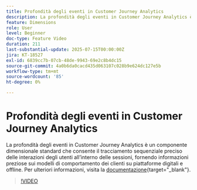 ```yaml
---
title: Profondità degli eventi in Customer Journey Analytics
description: La profondità degli eventi in Customer Journey Analytics è un componente dimensionale standard che consente il tracciamento sequenziale preciso delle interazioni degli utenti all’interno delle sessioni, fornendo informazioni preziose sui modelli di comportamento dei clienti su piattaforme digitali e offline.
feature: Dimensions
role: User
level: Beginner
doc-type: Feature Video
duration: 211
last-substantial-update: 2025-07-15T00:00:00Z
jira: KT-18527
exl-id: 6839cc7b-07cb-48de-9943-69e2c8b4dc15
source-git-commit: 4a0b6da0cacd435d063107c028b9e624dc127e5b
workflow-type: tm+mt
source-wordcount: '85'
ht-degree: 0%

---
```


# Profondità degli eventi in Customer Journey Analytics

La profondità degli eventi in Customer Journey Analytics è un componente dimensionale standard che consente il tracciamento sequenziale preciso delle interazioni degli utenti all’interno delle sessioni, fornendo informazioni preziose sui modelli di comportamento dei clienti su piattaforme digitali e offline. Per ulteriori informazioni, visita la [documentazione](https://experienceleague.adobe.com/en/docs/analytics-platform/using/cja-dataviews/component-reference#standard-dimensions){target="_blank"}.

>[!VIDEO](https://video.tv.adobe.com/v/3464851/?learn=on&enablevpops)
